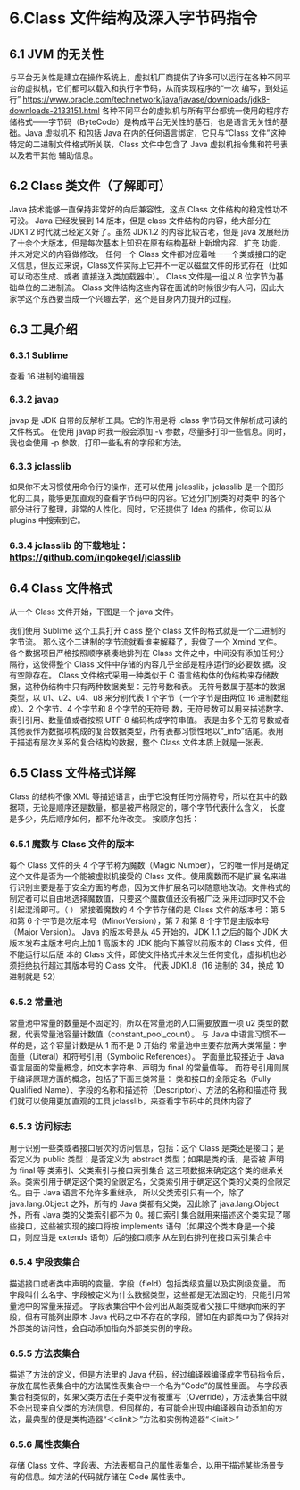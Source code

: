 #  6.Class 文件结构及深入字节码指令

## 6.1 JVM 的无关性
与平台无关性是建立在操作系统上，虚拟机厂商提供了许多可以运行在各种不同平台的虚拟机，它们都可以载入和执行字节码，从而实现程序的“一次 编写，到处运行” https://www.oracle.com/technetwork/java/javase/downloads/jdk8-downloads-2133151.html 各种不同平台的虚拟机与所有平台都统一使用的程序存储格式——字节码（ByteCode）是构成平台无关性的基石，也是语言无关性的基础。Java 虚拟机不 和包括 Java 在内的任何语言绑定，它只与“Class 文件”这种特定的二进制文件格式所关联，Class 文件中包含了 Java 虚拟机指令集和符号表以及若干其他 辅助信息。

## 6.2 Class 类文件（了解即可）

Java 技术能够一直保持非常好的向后兼容性，这点 Class 文件结构的稳定性功不可没。
Java 已经发展到 14 版本，但是 class 文件结构的内容，绝大部分在 JDK1.2 时代就已经定义好了。虽然 JDK1.2 的内容比较古老，但是 java 发展经历了十余个大版本，但是每次基本上知识在原有结构基础上新增内容、扩充 功能，并未对定义的内容做修改。 
任何一个 Class 文件都对应着唯一一个类或接口的定义信息，但反过来说，Class文件实际上它并不一定以磁盘文件的形式存在（比如可以动态生成、或者 直接送入类加载器中）。 
Class 文件是一组以 8 位字节为基础单位的二进制流。 Class 文件结构这些内容在面试的时候很少有人问，因此大家学这个东西要当成一个兴趣去学，这个是自身内力提升的过程。


## 6.3 工具介绍 

### 6.3.1 Sublime 

查看 16 进制的编辑器 

### 6.3.2 javap 

javap 是 JDK 自带的反解析工具。它的作用是将 .class 字节码文件解析成可读的文件格式。 在使用 javap 时我一般会添加 -v 参数，尽量多打印一些信息。同时，我也会使用 -p 参数，打印一些私有的字段和方法。 

### 6.3.3 jclasslib 

如果你不太习惯使用命令行的操作，还可以使用 jclasslib，jclasslib 是一个图形化的工具，能够更加直观的查看字节码中的内容。它还分门别类的对类中 的各个部分进行了整理，非常的人性化。同时，它还提供了 Idea 的插件，你可以从 plugins 中搜索到它。 

### 6.3.4 jclasslib 的下载地址：https://github.com/ingokegel/jclasslib 

## 6.4 Class 文件格式 

从一个 Class 文件开始，下图是一个 java 文件。

我们使用 Sublime 这个工具打开 class
整个 class 文件的格式就是一个二进制的字节流。 那么这个二进制的字节流就看谁来解释了，我做了一个 Xmind 文件。 各个数据项目严格按照顺序紧凑地排列在 Class 文件之中，中间没有添加任何分隔符，这使得整个 Class 文件中存储的内容几乎全部是程序运行的必要数 据，没有空隙存在。 Class 文件格式采用一种类似于 C 语言结构体的伪结构来存储数据，这种伪结构中只有两种数据类型：无符号数和表。 无符号数属于基本的数据类型，以 u1、u2、u4、u8 来分别代表 1 个字节（一个字节是由两位 16 进制数组成）、2 个字节、4 个字节和 8 个字节的无符号
数，无符号数可以用来描述数字、索引引用、数量值或者按照 UTF-8 编码构成字符串值。 表是由多个无符号数或者其他表作为数据项构成的复合数据类型，所有表都习惯性地以“_info”结尾。表用于描述有层次关系的复合结构的数据，整个 Class 文件本质上就是一张表。



## 6.5 Class 文件格式详解 
Class 的结构不像 XML 等描述语言，由于它没有任何分隔符号，所以在其中的数据项，无论是顺序还是数量，都是被严格限定的，哪个字节代表什么含义， 长度是多少，先后顺序如何，都不允许改变。 按顺序包括：

### 6.5.1 魔数与 Class 文件的版本 
每个 Class 文件的头 4 个字节称为魔数（Magic Number），它的唯一作用是确定这个文件是否为一个能被虚拟机接受的 Class 文件。使用魔数而不是扩展 名来进行识别主要是基于安全方面的考虑，因为文件扩展名可以随意地改动。文件格式的制定者可以自由地选择魔数值，只要这个魔数值还没有被广泛 采用过同时又不会引起混淆即可。（ ） 紧接着魔数的 4 个字节存储的是 Class 文件的版本号：第 5 和第 6 个字节是次版本号（MinorVersion），第 7 和第 8 个字节是主版本号（Major Version）。 Java 的版本号是从 45 开始的，JDK 1.1 之后的每个 JDK 大版本发布主版本号向上加 1 高版本的 JDK 能向下兼容以前版本的 Class 文件，但不能运行以后版 本的 Class 文件，即使文件格式并未发生任何变化，虚拟机也必须拒绝执行超过其版本号的 Class 文件。 代表 JDK1.8（16 进制的 34，换成 10 进制就是 52）

### 6.5.2 常量池 
常量池中常量的数量是不固定的，所以在常量池的入口需要放置一项 u2 类型的数据，代表常量池容量计数值（constant_pool_count）。 与 Java 中语言习惯不一样的是，这个容量计数是从 1 而不是 0 开始的 常量池中主要存放两大类常量：字面量（Literal）和符号引用（Symbolic References）。 字面量比较接近于 Java 语言层面的常量概念，如文本字符串、声明为 final 的常量值等。 而符号引用则属于编译原理方面的概念，包括了下面三类常量： 类和接口的全限定名（Fully Qualified Name）、字段的名称和描述符（Descriptor）、方法的名称和描述符
我们就可以使用更加直观的工具 jclasslib，来查看字节码中的具体内容了

### 6.5.3 访问标志 
用于识别一些类或者接口层次的访问信息，包括：这个 Class 是类还是接口；是否定义为 public 类型；是否定义为 abstract 类型；如果是类的话，是否被 声明为 final 等 类索引、父类索引与接口索引集合 这三项数据来确定这个类的继承关系。类索引用于确定这个类的全限定名，父类索引用于确定这个类的父类的全限定名。由于 Java 语言不允许多重继承， 所以父类索引只有一个，除了 java.lang.Object 之外，所有的 Java 类都有父类，因此除了 java.lang.Object 外，所有 Java 类的父类索引都不为 0。接口索引 集合就用来描述这个类实现了哪些接口，这些被实现的接口将按 implements 语句（如果这个类本身是一个接口，则应当是 extends 语句）后的接口顺序 从左到右排列在接口索引集合中 

### 6.5.4 字段表集合 

描述接口或者类中声明的变量。字段（field）包括类级变量以及实例级变量。 而字段叫什么名字、字段被定义为什么数据类型，这些都是无法固定的，只能引用常量池中的常量来描述。 字段表集合中不会列出从超类或者父接口中继承而来的字段，但有可能列出原本 Java 代码之中不存在的字段，譬如在内部类中为了保持对外部类的访问性，会自动添加指向外部类实例的字段。 

### 6.5.5 方法表集合 
描述了方法的定义，但是方法里的 Java 代码，经过编译器编译成字节码指令后，存放在属性表集合中的方法属性表集合中一个名为“Code”的属性里面。 与字段表集合相类似的，如果父类方法在子类中没有被重写（Override），方法表集合中就不会出现来自父类的方法信息。但同样的，有可能会出现由编译器自动添加的方法，最典型的便是类构造器“＜clinit＞”方法和实例构造器“＜init＞” 

### 6.5.6 属性表集合
存储 Class 文件、字段表、方法表都自己的属性表集合，以用于描述某些场景专有的信息。如方法的代码就存储在 Code 属性表中。